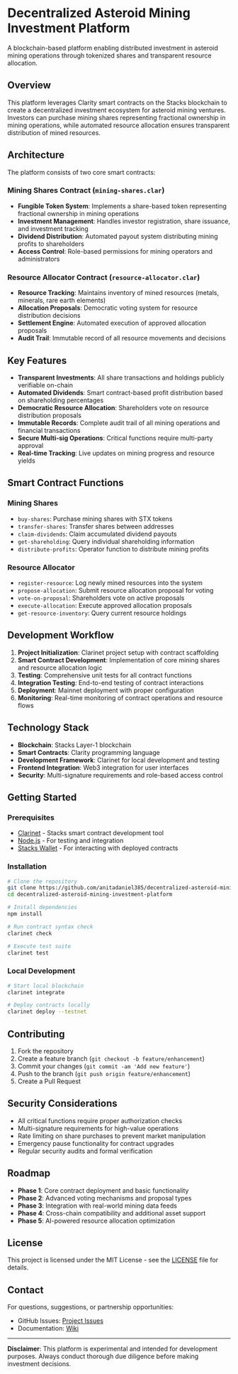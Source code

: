 # Decentralized Asteroid Mining Investment Platform

A blockchain-based platform enabling distributed investment in asteroid mining operations through tokenized shares and transparent resource allocation.

## Overview

This platform leverages Clarity smart contracts on the Stacks blockchain to create a decentralized investment ecosystem for asteroid mining ventures. Investors can purchase mining shares representing fractional ownership in mining operations, while automated resource allocation ensures transparent distribution of mined resources.

## Architecture

The platform consists of two core smart contracts:

### Mining Shares Contract (`mining-shares.clar`)
- **Fungible Token System**: Implements a share-based token representing fractional ownership in mining operations
- **Investment Management**: Handles investor registration, share issuance, and investment tracking
- **Dividend Distribution**: Automated payout system distributing mining profits to shareholders
- **Access Control**: Role-based permissions for mining operators and administrators

### Resource Allocator Contract (`resource-allocator.clar`)
- **Resource Tracking**: Maintains inventory of mined resources (metals, minerals, rare earth elements)
- **Allocation Proposals**: Democratic voting system for resource distribution decisions
- **Settlement Engine**: Automated execution of approved allocation proposals
- **Audit Trail**: Immutable record of all resource movements and decisions

## Key Features

- **Transparent Investments**: All share transactions and holdings publicly verifiable on-chain
- **Automated Dividends**: Smart contract-based profit distribution based on shareholding percentages
- **Democratic Resource Allocation**: Shareholders vote on resource distribution proposals
- **Immutable Records**: Complete audit trail of all mining operations and financial transactions
- **Secure Multi-sig Operations**: Critical functions require multi-party approval
- **Real-time Tracking**: Live updates on mining progress and resource yields

## Smart Contract Functions

### Mining Shares
- `buy-shares`: Purchase mining shares with STX tokens
- `transfer-shares`: Transfer shares between addresses
- `claim-dividends`: Claim accumulated dividend payouts
- `get-shareholding`: Query individual shareholding information
- `distribute-profits`: Operator function to distribute mining profits

### Resource Allocator  
- `register-resource`: Log newly mined resources into the system
- `propose-allocation`: Submit resource allocation proposal for voting
- `vote-on-proposal`: Shareholders vote on active proposals
- `execute-allocation`: Execute approved allocation proposals
- `get-resource-inventory`: Query current resource holdings

## Development Workflow

1. **Project Initialization**: Clarinet project setup with contract scaffolding
2. **Smart Contract Development**: Implementation of core mining shares and resource allocation logic
3. **Testing**: Comprehensive unit tests for all contract functions
4. **Integration Testing**: End-to-end testing of contract interactions
5. **Deployment**: Mainnet deployment with proper configuration
6. **Monitoring**: Real-time monitoring of contract operations and resource flows

## Technology Stack

- **Blockchain**: Stacks Layer-1 blockchain
- **Smart Contracts**: Clarity programming language
- **Development Framework**: Clarinet for local development and testing
- **Frontend Integration**: Web3 integration for user interfaces
- **Security**: Multi-signature requirements and role-based access control

## Getting Started

### Prerequisites
- [Clarinet](https://github.com/hirosystems/clarinet) - Stacks smart contract development tool
- [Node.js](https://nodejs.org/) - For testing and integration
- [Stacks Wallet](https://www.hiro.so/wallet) - For interacting with deployed contracts

### Installation
```bash
# Clone the repository
git clone https://github.com/anitadaniel385/decentralized-asteroid-mining-investment-platform.git
cd decentralized-asteroid-mining-investment-platform

# Install dependencies
npm install

# Run contract syntax check
clarinet check

# Execute test suite
clarinet test
```

### Local Development
```bash
# Start local blockchain
clarinet integrate

# Deploy contracts locally
clarinet deploy --testnet
```

## Contributing

1. Fork the repository
2. Create a feature branch (`git checkout -b feature/enhancement`)
3. Commit your changes (`git commit -am 'Add new feature'`)
4. Push to the branch (`git push origin feature/enhancement`)
5. Create a Pull Request

## Security Considerations

- All critical functions require proper authorization checks
- Multi-signature requirements for high-value operations  
- Rate limiting on share purchases to prevent market manipulation
- Emergency pause functionality for contract upgrades
- Regular security audits and formal verification

## Roadmap

- **Phase 1**: Core contract deployment and basic functionality
- **Phase 2**: Advanced voting mechanisms and proposal types
- **Phase 3**: Integration with real-world mining data feeds
- **Phase 4**: Cross-chain compatibility and additional asset support
- **Phase 5**: AI-powered resource allocation optimization

## License

This project is licensed under the MIT License - see the [LICENSE](LICENSE) file for details.

## Contact

For questions, suggestions, or partnership opportunities:
- GitHub Issues: [Project Issues](https://github.com/anitadaniel385/decentralized-asteroid-mining-investment-platform/issues)
- Documentation: [Wiki](https://github.com/anitadaniel385/decentralized-asteroid-mining-investment-platform/wiki)

---

**Disclaimer**: This platform is experimental and intended for development purposes. Always conduct thorough due diligence before making investment decisions.
